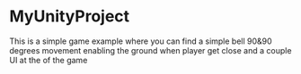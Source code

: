 # MyUnityProject
This is a simple game example
where you can find a simple bell 90&90 degrees movement
enabling the ground when player get close
and a couple UI at the of the game 
